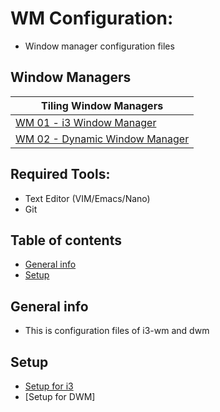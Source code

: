 # WM Configuration:
* Window manager configuration files 

## Window Managers

| 	Tiling Window Managers       | 
| ------------- |
| [WM 01 - i3 Window Manager]()		|
| [WM 02 - Dynamic Window Manager]()		  |


## Required Tools: 
* Text Editor (VIM/Emacs/Nano)
* Git 

## Table of contents
* [General info](#general-info)
* [Setup](#setup)

## General info
* This is configuration files of i3-wm and dwm
	
## Setup 
* [Setup for i3]()
* [Setup for DWM]
